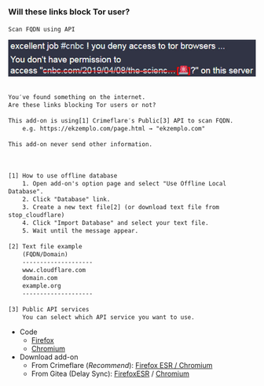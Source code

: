 ### Will these links block Tor user?

`Scan FQDN using API`

![](../image/isatpreview.jpg)


```

You′ve found something on the internet.
Are these links blocking Tor users or not?
 
This add-on is using[1] Crimeflare′s Public[3] API to scan FQDN.
	e.g. https://ekzemplo.com/page.html → "ekzemplo.com"

This add-on never send other information.



[1] How to use offline database
	1. Open add-on's option page and select "Use Offline Local Database".
	2. Click "Database" link.
	3. Create a new text file[2] (or download text file from stop_cloudflare)
	4. Click "Import Database" and select your text file.
	5. Wait until the message appear.

[2] Text file example
	(FQDN/Domain)
	--------------------
	www.cloudflare.com
	domain.com
	example.org
	--------------------

[3] Public API services
	You can select which API service you want to use.

```


- Code
  - [Firefox](https://codeberg.org/crimeflare/stop_cloudflare/src/branch/master/addons/isattlinkFX)
  - [Chromium](https://codeberg.org/crimeflare/stop_cloudflare/src/branch/master/addons/isattlinkCR)
- Download add-on
  - From Crimeflare (_Recommend_): [Firefox ESR / Chromium](https://sercxi.nnpaefp7pkadbxxkhz2agtbv2a4g5sgo2fbmv3i7czaua354334uqqad.onion/)
  - From Gitea (Delay Sync): [FirefoxESR](https://codeberg.org/crimeflare/stop_cloudflare/raw/branch/master/addons/releases/isat.xpi) / [Chromium](https://codeberg.org/crimeflare/stop_cloudflare/raw/branch/master/addons/releases/isat.crx)
